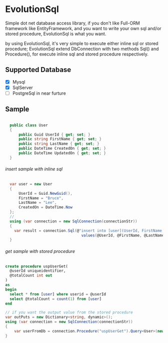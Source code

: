 # EvolutionSql
Simple dot net database access library, if you don't like Full-ORM framework like EntityFramework, and you want to write your own sql and/or stored procedure, EvolutionSql is what you want.

by using EvolutionSql, it's very simple to execute either inline sql or stored procedure; EvolutionSql extend DbConnection with two methods Sql() and Procedure(), for execute inline sql and stored procedure respectively.

## Supported Database
- [x] Mysql
- [x] SqlServer
- [ ] PostgreSql in near furture

## Sample
```c#

  public class User
  {
      public Guid UserId { get; set; }
      public string FirstName { get; set; }
      public string LastName { get; set; }
      public DateTime CreatedOn { get; set; }
      public DateTime UpdatedOn { get; set; }
  }
```

###### insert sample with inline sql
```c#
  var user = new User
  {
      UserId = Guid.NewGuid(),
      FirstName = "Bruce",
      LastName = "Lee",
      CreatedOn = DateTime.Now
  };
  //
  using (var connection = new SqlConnection(connectionStr))
  {
    var result = connection.Sql(@"insert into [user](UserId, FirstName, LastName, CreatedOn) 
                                  values(@UserId, @FirstName, @LastName, @CreatedOn)").Execute(user);
  }
```

###### get sample with stored procedure
  ```sql
  create procedure uspUserGet(
    @userId uniqueidentifier,
    @totalCount int out
  )
  as
  begin
    select * from [user] where userid = @userId
    select @totalCount = count(1) from [user]
  end
  ```
  
  ```c#
  // if you want the output value from the stored procedure
  var outPuts = new Dictionary<string, dynamic>();
  using (var connection = new SqlConnection(connectionStr))
  {
      var userFromDb = connection.Procedure("uspUserGet").Query<User>(new { UserId = userId }, outPuts).FirstOrDefault();
  }
```
